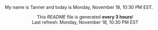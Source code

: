 My name is Tanner and today is Monday, November 18, 10:30 PM EST.

<p align="center">This <i>README</i> file is generated <b>every 3 hours</b>!</br>Last refresh: Monday, November 18, 10:30 PM EST<br /></p>
